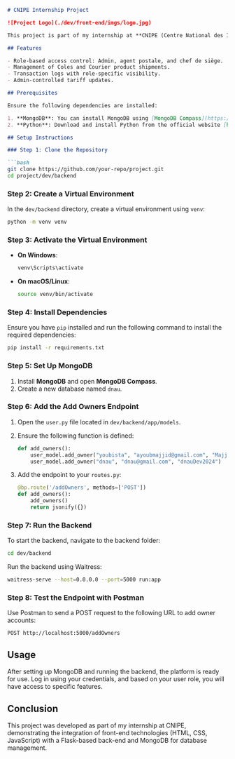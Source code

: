 
```markdown
# CNIPE Internship Project

![Project Logo](./dev/front-end/imgs/logo.jpg)

This project is part of my internship at **CNIPE (Centre National des Innovations Pédagogiques et de l'Expérimentation)**. The goal of this project was to develop a digital platform using **Flask** and **MongoDB** for the internal management of operations, such as role-based controls for admin, agent postale, and chef de siège. The platform allows for product shipments, transaction logs, and tariff management.

## Features

- Role-based access control: Admin, agent postale, and chef de siège.
- Management of Coles and Courier product shipments.
- Transaction logs with role-specific visibility.
- Admin-controlled tariff updates.

## Prerequisites

Ensure the following dependencies are installed:

1. **MongoDB**: You can install MongoDB using [MongoDB Compass](https://www.mongodb.com/try/download/compass). If you need help, follow this [tutorial video](https://youtu.be/gB6WLkSrtJk?si=TgRaMFesh-g5vYpP) for installation instructions.
2. **Python**: Download and install Python from the official website [here](https://www.python.org/downloads/).

## Setup Instructions

### Step 1: Clone the Repository

```bash
git clone https://github.com/your-repo/project.git
cd project/dev/backend
```

### Step 2: Create a Virtual Environment

In the `dev/backend` directory, create a virtual environment using `venv`:

```bash
python -m venv venv
```

### Step 3: Activate the Virtual Environment

- **On Windows**:
  ```bash
  venv\Scripts\activate
  ```
- **On macOS/Linux**:
  ```bash
  source venv/bin/activate
  ```

### Step 4: Install Dependencies

Ensure you have `pip` installed and run the following command to install the required dependencies:

```bash
pip install -r requirements.txt
```

### Step 5: Set Up MongoDB

1. Install **MongoDB** and open **MongoDB Compass**.
2. Create a new database named `dnau`.

### Step 6: Add the Add Owners Endpoint

1. Open the `user.py` file located in `dev/backend/app/models`.
2. Ensure the following function is defined:

   ```python
   def add_owners():
       user_model.add_owner("youbista", "ayoubmajjid@gmail.com", "MajjidDev2024")
       user_model.add_owner("dnau", "dnau@gmail.com", "dnauDev2024")
   ```
3. Add the endpoint to your `routes.py`:

   ```python
   @bp.route('/addOwners', methods=['POST'])
   def add_owners():
       add_owners()
       return jsonify({})
   ```

### Step 7: Run the Backend

To start the backend, navigate to the backend folder:

```bash
cd dev/backend
```

Run the backend using Waitress:

```bash
waitress-serve --host=0.0.0.0 --port=5000 run:app
```

### Step 8: Test the Endpoint with Postman

Use Postman to send a POST request to the following URL to add owner accounts:

```
POST http://localhost:5000/addOwners
```

## Usage

After setting up MongoDB and running the backend, the platform is ready for use. Log in using your credentials, and based on your user role, you will have access to specific features.

## Conclusion

This project was developed as part of my internship at CNIPE, demonstrating the integration of front-end technologies (HTML, CSS, JavaScript) with a Flask-based back-end and MongoDB for database management.
